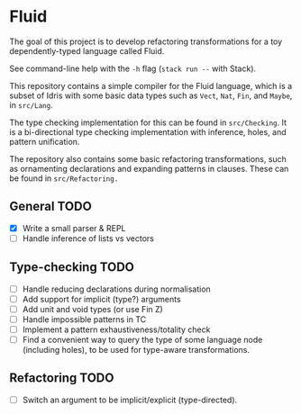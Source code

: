 # Fluid

The goal of this project is to develop refactoring transformations for a toy dependently-typed language called Fluid.

See command-line help with the `-h` flag (`stack run --` with Stack).

This repository contains a simple compiler for the Fluid language, which is a
subset of Idris with some basic data types such as `Vect`, `Nat`, `Fin`, and
`Maybe`, in `src/Lang`.

The type checking implementation for this can be found in `src/Checking`.
It is a bi-directional type checking implementation with inference, holes, and pattern unification.

The repository also contains some basic refactoring transformations, such as ornamenting declarations and
expanding patterns in clauses. These can be found in `src/Refactoring.`

## General TODO

- [x] Write a small parser & REPL
- [ ] Handle inference of lists vs vectors

## Type-checking TODO

- [ ] Handle reducing declarations during normalisation
- [ ] Add support for implicit (type?) arguments
- [ ] Add unit and void types (or use Fin Z)
- [ ] Handle impossible patterns in TC
- [ ] Implement a pattern exhaustiveness/totality check
- [ ] Find a convenient way to query the type of some language node (including holes), to be used for type-aware transformations.

## Refactoring TODO

- [ ] Switch an argument to be implicit/explicit (type-directed).
